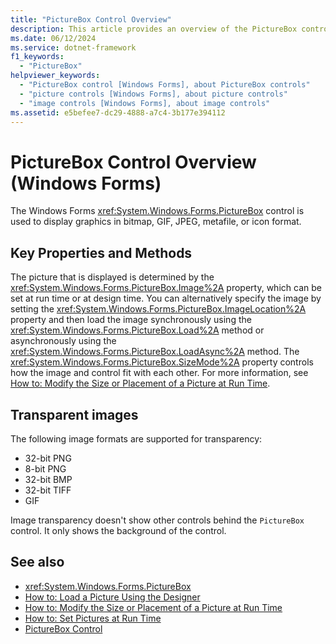 ```yaml
---
title: "PictureBox Control Overview"
description: This article provides an overview of the PictureBox control in Windows Forms, which is used to display graphics in bitmap, GIF, JPEG, metafile, or icon format.
ms.date: 06/12/2024
ms.service: dotnet-framework
f1_keywords:
  - "PictureBox"
helpviewer_keywords:
  - "PictureBox control [Windows Forms], about PictureBox controls"
  - "picture controls [Windows Forms], about picture controls"
  - "image controls [Windows Forms], about image controls"
ms.assetid: e5befee7-dc29-4888-a7c4-3b177e394112
---
```

# PictureBox Control Overview (Windows Forms)

The Windows Forms <xref:System.Windows.Forms.PictureBox> control is used to display graphics in bitmap, GIF, JPEG, metafile, or icon format.

## Key Properties and Methods

The picture that is displayed is determined by the <xref:System.Windows.Forms.PictureBox.Image%2A> property, which can be set at run time or at design time. You can alternatively specify the image by setting the <xref:System.Windows.Forms.PictureBox.ImageLocation%2A> property and then load the image synchronously using the <xref:System.Windows.Forms.PictureBox.Load%2A> method or asynchronously using the <xref:System.Windows.Forms.PictureBox.LoadAsync%2A> method. The <xref:System.Windows.Forms.PictureBox.SizeMode%2A> property controls how the image and control fit with each other. For more information, see [How to: Modify the Size or Placement of a Picture at Run Time](how-to-modify-the-size-or-placement-of-a-picture-at-run-time-windows-forms.md).

## Transparent images

The following image formats are supported for transparency:

- 32-bit PNG
- 8-bit PNG
- 32-bit BMP
- 32-bit TIFF
- GIF

Image transparency doesn't show other controls behind the `PictureBox` control. It only shows the background of the control.

## See also

- <xref:System.Windows.Forms.PictureBox>
- [How to: Load a Picture Using the Designer](how-to-load-a-picture-using-the-designer-windows-forms.md)
- [How to: Modify the Size or Placement of a Picture at Run Time](how-to-modify-the-size-or-placement-of-a-picture-at-run-time-windows-forms.md)
- [How to: Set Pictures at Run Time](how-to-set-pictures-at-run-time-windows-forms.md)
- [PictureBox Control](picturebox-control-windows-forms.md)
